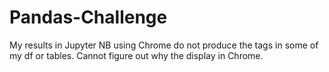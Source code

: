 # Pandas-Challenge

My results in Jupyter NB using Chrome do not produce the tags in some of my df or tables. Cannot figure out why the <tags> display in Chrome.

